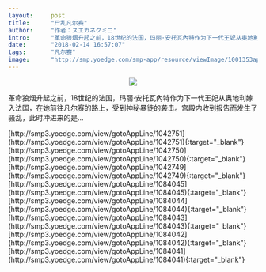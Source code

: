 ```yaml
---
layout:     post
title:      "尸乱凡尔赛"
author:     "作者：スエカネクミコ"
intro:      "革命狼烟升起之前，18世纪的法国，玛丽·安托瓦內特作为下一代王妃从奥地利嫁入法国，在她前往凡尔赛的路上，受到神秘暴徒的袭击。宫殿内收到报告而发生了骚乱，此时冲进来的是…"
date:       "2018-02-14 16:57:07"
tags:       "凡尔赛"
image:      "http://smp.yoedge.com/smp-app/resource/viewImage/1001353appline.png"
---
```

<div style="text-align: center">
<p><img src="http://smp.yoedge.com/smp-app/resource/viewImage/1001353appline.png"/></p>
</div>
<p class="post-meta">
<span>革命狼烟升起之前，18世纪的法国，玛丽·安托瓦內特作为下一代王妃从奥地利嫁入法国，在她前往凡尔赛的路上，受到神秘暴徒的袭击。宫殿内收到报告而发生了骚乱，此时冲进来的是…</span>
</p>
[http://smp3.yoedge.com/view/gotoAppLine/1042751](http://smp3.yoedge.com/view/gotoAppLine/1042751){:target="_blank"}
[http://smp3.yoedge.com/view/gotoAppLine/1042750](http://smp3.yoedge.com/view/gotoAppLine/1042750){:target="_blank"}
[http://smp3.yoedge.com/view/gotoAppLine/1042749](http://smp3.yoedge.com/view/gotoAppLine/1042749){:target="_blank"}
[http://smp3.yoedge.com/view/gotoAppLine/1084045](http://smp3.yoedge.com/view/gotoAppLine/1084045){:target="_blank"}
[http://smp3.yoedge.com/view/gotoAppLine/1084044](http://smp3.yoedge.com/view/gotoAppLine/1084044){:target="_blank"}
[http://smp3.yoedge.com/view/gotoAppLine/1084043](http://smp3.yoedge.com/view/gotoAppLine/1084043){:target="_blank"}
[http://smp3.yoedge.com/view/gotoAppLine/1084042](http://smp3.yoedge.com/view/gotoAppLine/1084042){:target="_blank"}
[http://smp3.yoedge.com/view/gotoAppLine/1084041](http://smp3.yoedge.com/view/gotoAppLine/1084041){:target="_blank"}


